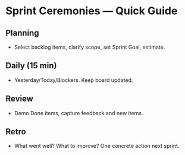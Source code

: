 # Sprint Ceremonies — Quick Guide
## Planning
- Select backlog items, clarify scope, set Sprint Goal, estimate.

## Daily (15 min)
- Yesterday/Today/Blockers. Keep board updated.

## Review
- Demo Done items, capture feedback and new items.

## Retro
- What went well? What to improve? One concrete action next sprint.
